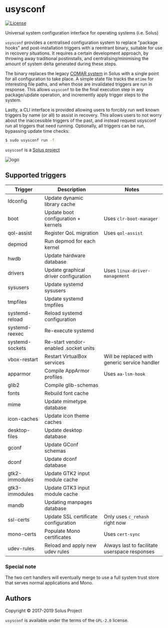 # usysconf

[![License](https://img.shields.io/badge/License-GPL%202.0-blue.svg)](https://opensource.org/licenses/GPL-2.0)

Universal system configuration interface for operating systems (i.e. Solus)

`usysconf` provides a centralised configuration system to replace "package hooks" and post-installation triggers with a reentrant binary, suitable for use in recovery situations. It requires a certain development approach, by throwing away traditional postinstalls, and centralising/minimising the amount of system delta generated during these steps.

The binary replaces the legacy [COMAR system](https://solus-project.com/2017/11/12/this-week-in-solus-install-48/) in Solus with a single point for all configuration to take place. A simple state file tracks the `mtime` for interesting file paths, and when those are invalidated triggers are run in response. This allows `usysconf` to be the final execution step in any package/update operation, and incremently apply trigger steps to the system.

Lastly, a CLI interface is provided allowing users to forcibly run well known triggers by name (or all) to assist in recovery. This allows users to not worry about the inaccessible triggers of the past, and instead request usysconf run all triggers that need running. Optionally, all triggers can be run, bypassing update time checks:

```bash
$ sudo usysconf run -f
```

`usysconf` is a [Solus project](https://solus-project.com/)

![logo](https://build.solus-project.com/logo.png)

## Supported triggers

| Trigger        | Description                             | Notes                                         |
|----------------|-----------------------------------------|-----------------------------------------------|
| ldconfig       | Update dynamic library cache            |                                               |
| boot           | Update boot configuration + kernels     | Uses `clr-boot-manager`                       |
| qol-assist     | Register QoL migration                  | Uses `qol-assist`                             |
| depmod         | Run depmod for each kernel              |                                               |
| hwdb           | Update hardware database                |                                               |
| drivers        | Update graphical driver configuration   | Uses `linux-driver-management`                |
| sysusers       | Update systemd sysusers                 |                                               |
| tmpfiles       | Update systemd tmpfiles                 |                                               |
| systemd-reload | Reload systemd configuration            |                                               |
| systemd-reexec | Re-execute systemd                      |                                               |
| systemd-sockets| Re-start vendor-enabled .socket units   |                                               |
| vbox-restart   | Restart VirtualBox services             | Will be replaced with generic service handler |
| apparmor       | Compile AppArmor profiles               | Uses `aa-lsm-hook`                            |
| glib2          | Compile glib-schemas                    |                                               |
| fonts          | Rebuild font cache                      |                                               |
| mime           | Update mimetype database                |                                               |
| icon-caches    | Update icon theme caches                |                                               |
| desktop-files  | Update desktop database                 |                                               |
| gconf          | Update GConf schemas                    |                                               |
| dconf          | Update dconf database                   |                                               |
| gtk2-immodules | Update GTK2 input module cache          |                                               |
| gtk3-immodules | Update GTK3 input module cache          |                                               |
| mandb          | Updating manpages database              |                                               |
| ssl-certs      | Update SSL certificate configuration    | Only uses `c_rehash` right now                |
| mono-certs     | Populate Mono certificates              | Uses `cert-sync`                              |
| udev-rules     | Reload and apply new udev rules         | Always last to facilitate userspace responses |

### Special note

The two cert handlers will eventually merge to use a full system trust store that serves normal applications and Mono.


## Authors

Copyright © 2017-2019 Solus Project

`usysconf` is available under the terms of the `GPL-2.0` license.
